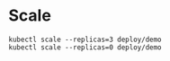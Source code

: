 # Scale
```shell script
kubectl scale --replicas=3 deploy/demo
kubectl scale --replicas=0 deploy/demo
```
